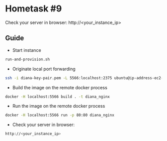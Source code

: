 Hometask #9
===========

Check your server in browser: http://<your_instance_ip>

Guide
-----

- Start instance
```bash
run-and-provision.sh
```

- Originate local port forwarding
```bash
ssh -i diana-key-pair.pem -L 5566:localhost:2375 ubuntu@ip-address-ec2-instance 
```

- Build the image on the remote docker process
```bash
docker -H localhost:5566 build . -t diana_nginx
```

- Run the image on the remote docker process
```bash
docker -H localhost:5566 run -p 80:80 diana_nginx
```

- Check your server in browser:
```bash
http://<your_instance_ip>
```
